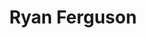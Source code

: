 ---
title: "Ryan Ferguson"
# Profile settings
profileImage: "images/headshot.jpeg"        # path under static/
name: "Ryan Ferguson"
description: "DevOps, Cloud & Site Reliability Expert"
socials:
  # - url: "https://github.com/rsfxiii"
  #   icon: "fab fa-github"
  # - url: "https://linkedin.com/in/ryanshawferguson"
  #   icon: "fab fa-linkedin"

# Link cards
links:
  # - href: "https://raijinn.xyz"
  #   icon: "fas fa-globe"
  #   title: "Personal Website"
  #   description: "Check out my portfolio"
  - href: "https://raijinn.substack.com"
    icon: "fas fa-blog"
    title: "My Blog"
    description: "Read my latest articles on Substack"
  - href: "https://github.com/rsfxiii"
    icon: "fab fa-github"
    title: "GitHub"
    description: "Explore my open-source projects"
  - href: "https://linkedin.com/in/ryanshawferguson"
    icon: "fab fa-linkedin"
    title: "LinkedIn"
    description: "Browse my employment history"
  - href: "mailto:ryan@raijinn.xyz"
    icon: "fas fa-envelope"
    title: "Contact Me"
    description: "For recruitment, collaboration, or consultation"

# Messaging Etiquette. You can add new rules as per your needs.
messaging:
  title: "Messaging Etiquette"
  items:
    - icon: "fas fa-check-circle"
      color: "text-green-400"
      text: "Please include context about why you're reaching out and how I can help."
    - icon: "fas fa-check-circle"
      color: "text-green-400"
      text: "For collaboration requests, include details about the project scope and timeline."
    - icon: "fas fa-check-circle"
      color: "text-green-400"
      text: "I typically respond within 2-3 business days for professional inquiries."
    - icon: "fas fa-times-circle"
      color: "text-red-400"
      text: "Please don't send unsolicited sales pitches."


#  REMOVE "How to Customize This Page" section by removing the line "{{ partial "Instructions.html" . }}" in index.html file under layouts/


# About section (optional section)

about:
  title: "About Me"
  sections:
    - heading: "Professional Background"
      content: |
        I'm a seasoned Infrastructure Engineer with over six years of experience architecting secure, scalable, and cost-efficient cloud platforms. I specialize in Kubernetes (EKS), CI/CD automation, infrastructure as code, and cloud-native observability—enabling engineering teams to move faster without compromising reliability.
        <br><br>
        At Groundfloor Finance, I designed and governed a multi-tenant EKS environment serving over 25 namespaces with granular IAM and network policies. I built PR-driven Helm-based Kubernetes sandboxes, orchestrated via GitHub Actions and shell scripts, that emulate production environments in minutes. I’ve reduced cloud costs by up to 60% through proactive orphaned-resource cleanup, and modernized mobile CI/CD workflows from Jenkins to GitHub Actions on native macOS runners—cutting build times and improving maintainability.
        <br><br>
        Previously, at OpSourced, I led infrastructure standardization across 20+ customer environments, implemented disaster recovery automation for enterprise clients, and migrated critical systems to AWS-based containerized stacks. I've also contributed to microservice deployments, CDN automation, and support tooling during my tenure at Mailchimp.
        <br><br>
        Whether building resilient infrastructure, mentoring junior engineers, or bridging silos between ops and dev teams, I bring a pragmatic, automation-first approach to system reliability and delivery velocity.
    - heading: "Current Focus"
      content: "Currently building an online presence showcasing open-source tooling, technical deep-dives, and otherwise sharing things I've learned."
    - heading: "Personal Interests"
      content: "When not coding, I enjoy running guitar scales, reading critical analyses of <i>The Sopranos</i>, playing video games, and figuring out something interesting to code or write about."
---